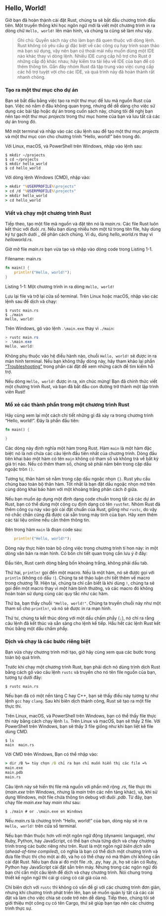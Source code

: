 ## Hello, World!

Giờ bạn đã hoàn thành cài đặt Rust, chúng ta sẽ bắt đầu chương trình đầu tiên.
Một truyền thống khi học ngôn ngữ mới là viết một chương trình in ra dòng chữ
`Hello, world!` lên màn hình, và chúng ta cũng sẽ làm như vậy.

> Ghi chú: Quyển sách này cho làm bạn đã quen thuộc với dòng lệnh. Rust không có
> yêu cầu gì đặc biệt về các công cụ hay trình soạn thảo mà bạn sử dụng, vậy nên
> bạn cứ thoải mái nếu muốn dùng một IDE nào khác thay vì dòng lệnh. Nhiều IDE 
> cung cấp hỗ trợ cho Rust ở những cấp độ khác nhau; hãy kiểm tra tài liệu về 
> IDE của bạn để có thêm thông tin. Gần đây nhóm Rust đã tập trung vào việc cung 
> cấp các hỗ trợ tuyệt vời cho các IDE, và quá trình này đã hoàn thành rất nhanh
> chóng.

### Tạo ra một thư mục cho dự án

Bạn sẽ bắt đầu bằng việc tạo ra một thư mục để lưu mã nguồn Rust của bạn. Việc
nó nằm ở đâu không quan trọng, nhưng để dễ dàng cho việc sử dụng các bài tập hoặc
dự án trong cuốn sách này, chúng tôi đề nghị bạn nên tạo một thư mục *projects* 
trong thư mục home của bạn và lưu tất cả các dự án trong đó.

Mở một terminal và nhập vào các câu lệnh sau để tạo một thư mục *projects* và một
thư mục con cho chương trình “Hello, world!” bên trong đó.

Với Linux, macOS, và PowerShell trên Windows, nhập vào lệnh sau:

```console
$ mkdir ~/projects
$ cd ~/projects
$ mkdir hello_world
$ cd hello_world
```

Với dòng lệnh Windows (CMD), nhập vào:

```cmd
> mkdir "%USERPROFILE%\projects"
> cd /d "%USERPROFILE%\projects"
> mkdir hello_world
> cd hello_world
```

### Viết và chạy một chương trình Rust

Tiếp theo, tạo một file mã nguồn và đặt tên nó là *main.rs*. Các file Rust luôn 
kết thúc với đuôi *.rs*. Nếu bạn dùng nhiều hơn một từ trong tên file, hãy dùng 
ký tự gạch dưới _ để phân cách chúng. Ví dụ, dùng *hello_world.rs* thay vì 
*helloworld.rs*.

Giờ mở file *main.rs* bạn vừa tạo và nhập vào dòng code trong Listing 1-1.

<span class="filename">Filename: main.rs</span>

```rust
fn main() {
    println!("Hello, world!");
}
```

<span class="caption">Listing 1-1: Một chương trình in ra dòng `Hello, world!`</span>

Lưu lại file và trở lại cửa sổ terminal. Trên Linux hoặc macOS, nhập vào các 
lệnh sau để dịch và chạy:

```console
$ rustc main.rs
$ ./main
Hello, world!
```

Trên Windows, gõ vào lệnh `.\main.exe` thay vì `./main`:

```powershell
> rustc main.rs
> .\main.exe
Hello, world!
```

Không phụ thuộc vào hệ điều hành nào, chuỗi `Hello, world!` sẽ được in ra màn
hình terminal. Nếu bạn không thấy dòng này, hãy tham khảo lại phần 
[“Troubleshooting”][troubleshooting]<!-- ignore --> trong phần cài đặt để xem
những cách để tìm kiếm hỗ trợ.

Nếu dòng `Hello, world!` được in ra, xin chúc mừng! Bạn đã chính thức viết một
chương trình Rust, và bạn đã bắt đầu con đường trở thành một lập trình viên Rust!

### Mổ xẻ các thành phần trong một chương trình Rust

Hãy cùng xem lại một cách chi tiết những gì đã xảy ra trong chương trình 
“Hello, world!”. Đây là phần đầu tiên:

```rust
fn main() {

}
```

Các dòng này định nghĩa một hàm trong Rust. Hàm `main` là một hàm đặc biệt: nó 
là nơi chứa các câu lệnh đầu tiên nhất của chương trình. Dòng đầu tiên khai báo 
một hàm có tên `main` không có tham số và không trả về bất kỳ giá trị nào. Nếu 
có thêm tham số, chúng sẽ phải nằm bên trong cặp dấu ngoặc tròn `()`.

Tương tự, thân hàm sẽ nằm trong cặp dấu ngoặc nhọn `{}`. Rust yêu cầu chúng bao 
toàn bộ thân hàm. Tốt nhất là bạn đặt dấu ngoặc nhọn mở trên cùng dòng khai báo 
hàm với một khoảng trắng phân cách ở giữa.

Nếu bạn muốn áp dụng một định dạng code chuẩn trong tất cả các dự án Rust, bạn 
có thể dùng một công cụ định dạng có tên `rustfmt`. Nhóm Rust đã thêm công cụ này
vào gói cài đặt chuẩn của Rust, giống như `rustc`, do vậy nó chắc chắn cũng đã được
cài sẵn trong máy tính của bạn. Hãy xem thêm các tài liệu online nếu cần thêm
thông tin.

Bên trong hàm `main` là đoạn code sau:

```rust
    println!("Hello, world!");
```

Dòng này thực hiện toàn bộ công việc trong chương trình tí hon này: in một dòng 
văn bản ra màn hình. Có bốn chi tiết quan trọng cần lưu ý ở đây:

Đầu tiên, Rust canh dòng bằng bốn khoảng trắng, không phải dấu tab.

Thứ hai, `println!` gọi đến một macro. Nếu là một hàm, nó sẽ được gọi với `println`
(không có dấu `!`). Chúng ta sẽ thảo luận chi tiết thêm về macro trong chương 19. 
Hiện tại, chúng ta chỉ cần biết là khi dùng `!`, chúng ta sẽ gọi đến một macro thay
vì một hàm bình thường, và các macro đó không hoàn toàn sử dụng cùng các quy tắc như 
các hàm.

Thứ ba, bạn thấy chuỗi `"Hello, world!"`. Chúng ta truyền chuỗi này như một tham 
số cho `println!`, và nó sẽ được in ra mạn hình.

Thứ tư, chúng ta kết thúc dòng với một dấu chấm phẩy (`;`), nó chỉ ra rằng câu lệnh
đã kết thúc và sẵn sàng cho lệnh kế tiếp. Hầu hết các lệnh Rust kết thúc bằng một 
dấu chấm phẩy.

### Dịch và chạy là các bước riêng biệt

Bạn vừa chạy chương trình mới tạo, giờ hãy cùng xem qua các bước trong toàn bộ 
quá trình.

Trước khi chạy một chương trình Rust, bạn phải dịch nó dùng trình dịch
Rust bằng cách gõ vào câu lệnh `rustc` và truyền cho nó tên file nguồn của bạn,
tương tự dưới đây:

```console
$ rustc main.rs
```

Nếu bạn đã có một nền tảng C hay C++, bạn sẽ thấy điều này tương tự như lệnh
`gcc` hay `clang`. Sau khi biên dịch thành công, Rust sẽ tạo ra một file thực thi.

Trên Linux, macOS, và PowerShell trên Windows, bạn có thể thấy file thực thi này 
bằng cách chạy lệnh `ls`. Trên Linux và macOS, bạn sẽ thấy 2 file. Với PowerShell 
trên Windows, bạn sẽ thấy 3 file giống như khi bạn liệt kê file dùng CMD.

```console
$ ls
main  main.rs
```

Với CMD trên Windows, Bạn có thể nhập vào:

```cmd
> dir /B %= tùy chọn /B chỉ ra bạn chỉ muốn hiển thị các file =%
main.exe
main.pdb
main.rs
```

Câu lệnh này sẽ hiển thị file mã nguồn với phần mở rộng *.rs*, file thực thi 
(*main.exe* trên Windows, nhưng là *main* trên các nền tảng khác), và, khi 
sử dụng Windows, một file chứa thông tin debug với đuôi *.pdb*. Từ đây, bạn chạy
file *main.exe* hay *main* như sau:

```console
$ ./main # or .\main.exe on Windows
```

Nếu *main.rs* là chương trình “Hello, world!” của bạn, dòng này sẽ in ra `Hello, world!` 
trên cửa sổ terminal.

Nếu bạn thân thuộc hơn với một ngôn ngữ động (dynamic language), như Ruby, Python, hay
JavaScript, có thể bạn chưa từng dịch và chạy chương trình trong các bước riêng như trên. 
Rust là một ngôn ngữ *biên dịch sẵn* (*ahead-of-time compiled*), có nghĩa là bạn có thể
dịch một chương trình và đưa file thực thi cho một ai đó, và họ có thể chạy nó 
mà thậm chí không cần cài đặt Rust. Nếu bạn đưa ai đó một file *.rb*, *.py*, hay
*.js*, họ sẽ cần có Ruby, Python hay JavaScript cài đặt sẵn trên máy. Nhưng trong
các ngôn ngữ đó bạn chỉ cần một câu lệnh để dịch và chạy chương trình. Nói chung
trong thiết kế ngôn ngữ thì cái gì cũng có cái giá của nó.

Chỉ biên dịch với `rustc` thì không có vấn đề gì với các chương trình đơn giản,
nhưng khi chương trình phát triển lên, bạn sẽ muốn quản lý tất cả các cài đặt
và làm cho việc chia sẻ code trở nên dễ dàng. Tiếp theo, chúng tôi sẽ giới thiệu
một công cụ có tên Cargo, thứ sẽ giúp bạn tạo nên các chương trình thực sự.

[troubleshooting]: ch01-01-installation.html#troubleshooting
